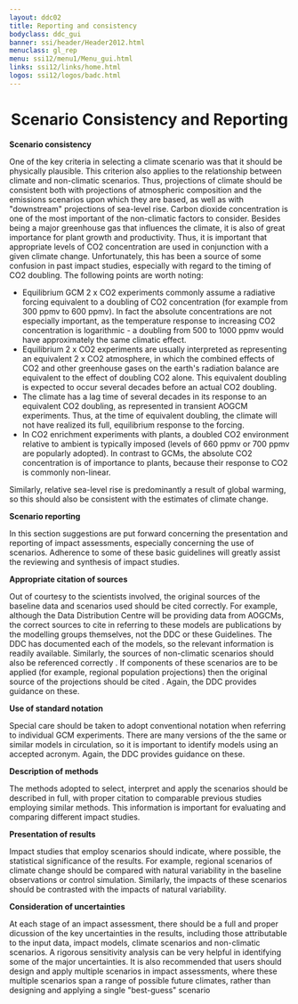 ```yaml
---
layout: ddc02
title: Reporting and consistency
bodyclass: ddc_gui
banner: ssi/header/Header2012.html
menuclass: gl_rep
menu: ssi12/menu1/Menu_gui.html
links: ssi12/links/home.html
logos: ssi12/logos/badc.html
---
```

 <div id="pagetitle">
 <h1 align="center">Scenario Consistency and Reporting</h1>
 </div>
 <!-- End of Page Title Block -->
 
 <p></p>
 
 
 <p><b>Scenario consistency</b></p>
 
 <p> One of the key criteria in selecting a climate scenario was that it should be physically plausible.
 This criterion also applies to the relationship between climate and non-climatic scenarios.
 Thus, projections of climate should be consistent both with projections of atmospheric
 composition and the emissions scenarios upon which they are based, as well as with "downstream"
 projections of sea-level rise.  Carbon dioxide concentration is one of the most important of
 the non-climatic factors to consider. Besides being a major greenhouse gas that influences the
 climate, it is also of great importance for plant growth and productivity. Thus, it is important
 that appropriate levels of CO2 concentration are used in conjunction with a given climate change.
 Unfortunately, this has been a source of some confusion in past impact studies, especially with
 regard to the timing of CO2 doubling. The following points are worth noting:</p>
 
 <ul>
 <li>Equilibrium GCM 2 x CO2 experiments commonly assume a radiative forcing equivalent to a
 doubling of CO2 concentration (for example from 300 ppmv to 600 ppmv). In fact the absolute
 concentrations are not especially important, as the temperature response to increasing CO2
 concentration is logarithmic - a doubling from 500 to 1000 ppmv would have approximately the
 same climatic effect.</li>
 <li>Equilibrium 2 x CO2 experiments are usually interpreted as representing an equivalent
 2 x CO2 atmosphere, in which the combined effects of CO2 and other greenhouse gases on the
 earth's radiation balance are equivalent to the effect of doubling CO2 alone. This equivalent
 doubling is expected to occur several decades before an actual CO2 doubling.</li>
 <li>The climate has a lag time of several decades in its response to an equivalent CO2 doubling,
 as represented in transient AOGCM experiments. Thus, at the time of equivalent doubling, the
 climate will not have realized its full, equilibrium response to the forcing.</li>
 <li>In CO2 enrichment experiments with plants, a doubled CO2 environment relative to ambient is
 typically imposed (levels of 660 ppmv or 700 ppmv are popularly adopted). In contrast to
 GCMs, the absolute CO2 concentration is of importance to plants, because their response to CO2
 is commonly non-linear.</li>
 </ul>
 
 <p> Similarly, relative sea-level rise is predominantly a result of global warming, so this should
 also be consistent with the estimates of climate change.</p>
 
 <p><b>Scenario reporting</b></p>
 <p> In this section suggestions are put forward concerning the presentation and reporting of impact
 assessments, especially concerning the use of scenarios. Adherence to some of these basic guidelines
 will greatly assist the reviewing and synthesis of impact studies.</p>
 
 <p><b>Appropriate citation of sources</b></p>
 <p> Out of courtesy to the scientists involved, the original sources of the baseline data and
 scenarios used should be cited correctly. For example, although the Data Distribution Centre
 will be providing data from AOGCMs, the correct sources to cite in referring to these models
 are publications by the modelling groups themselves, not the DDC or these Guidelines. The DDC
 has documented each of the models, so the relevant information is readily available. Similarly,
 the sources of non-climatic scenarios should also be referenced correctly . If components of
 these scenarios are to be applied (for example, regional population projections) then the
 original source of the projections should be cited . Again, the DDC provides guidance on these.</p>
 
 <p><b>Use of standard notation</b></p>
 <p> Special care should be taken to adopt conventional notation when referring to individual
 GCM experiments. There are many versions of the the same or similar models in circulation, so it
 is important to identify models using an accepted acronym. Again, the DDC provides guidance
 on these.</p>
 
 <p><b>Description of methods</b></p>
 <p> The methods adopted to select, interpret and apply the scenarios should be described in full,
 with proper citation to comparable previous studies employing similar methods. This information is
 important for evaluating and comparing different impact studies.</p>
 
 <p><b>Presentation of results</b></p>
 <p> Impact studies that employ scenarios should indicate, where possible, the statistical significance
 of the results. For example, regional scenarios of climate change should be compared with natural
 variability in the baseline observations or control simulation. Similarly, the impacts of these
 scenarios should be contrasted with the impacts of natural variability.</p>
 
 <p><b>Consideration of uncertainties</b></p>
 <p> At each stage of an impact assessment, there should be a full and proper dicussion of the key
 uncertainties in the results, including those attributable to the input data, impact models,
 climate scenarios and non-climatic scenarios. A rigorous sensitivity analysis can be very
 helpful in identifying some of the major uncertainties. It is also recommended that users should
 design and apply multiple scenarios in impact assessments, where these multiple scenarios span
 a range of possible future climates, rather than designing and applying a single "best-guess"
 scenario</p>
 
 
 
 <p>&nbsp;</p>
 
 <!-- end of center column -->
